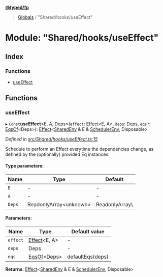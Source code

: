 **[@typed/fp](../README.md)**

> [Globals](../globals.md) / "Shared/hooks/useEffect"

# Module: "Shared/hooks/useEffect"

## Index

### Functions

* [useEffect](_shared_hooks_useeffect_.md#useeffect)

## Functions

### useEffect

▸ `Const`**useEffect**\<E, A, Deps>(`effect`: [Effect](_effect_effect_.effect.md)\<E, A>, `deps`: Deps, `eqs?`: [EqsOf](_shared_common_eqsof_.md#eqsof)\<Deps>): [Effect](_effect_effect_.effect.md)\<[SharedEnv](../interfaces/_shared_core_services_sharedenv_.sharedenv.md) & E & [SchedulerEnv](../interfaces/_scheduler_schedulerenv_.schedulerenv.md), Disposable>

*Defined in [src/Shared/hooks/useEffect.ts:15](https://github.com/TylorS/typed-fp/blob/f129829/src/Shared/hooks/useEffect.ts#L15)*

Schedule to perform an Effect everytime the dependencies change,
as defined by the (optionally) provided Eq instances.

#### Type parameters:

Name | Type | Default |
------ | ------ | ------ |
`E` | - | - |
`A` | - | - |
`Deps` | ReadonlyArray\<unknown> | ReadonlyArray\\<unknown> |

#### Parameters:

Name | Type | Default value |
------ | ------ | ------ |
`effect` | [Effect](_effect_effect_.effect.md)\<E, A> | - |
`deps` | Deps | - |
`eqs` | [EqsOf](_shared_common_eqsof_.md#eqsof)\<Deps> | defaultEqs(deps) |

**Returns:** [Effect](_effect_effect_.effect.md)\<[SharedEnv](../interfaces/_shared_core_services_sharedenv_.sharedenv.md) & E & [SchedulerEnv](../interfaces/_scheduler_schedulerenv_.schedulerenv.md), Disposable>
